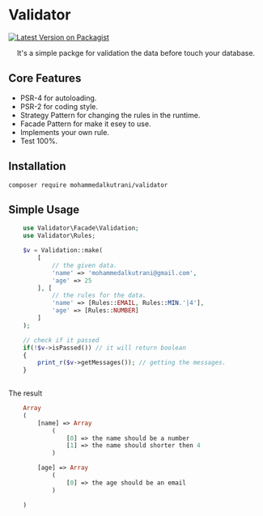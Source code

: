 # Validator
[![Latest Version on Packagist](https://img.shields.io/packagist/v/mohammedalkutrani/validator.svg?style=flat-square)](https://packagist.org/packages/mohammedalkutrani/validator)

<center>

It's a simple packge for validation the data before touch your database.
</center>

## Core Features
- PSR-4 for autoloading.
- PSR-2 for coding style.
- Strategy Pattern for changing the rules in the runtime.
- Facade Pattern for make it esey to use.
- Implements your own rule.
- Test 100%.

## Installation
`composer require mohammedalkutrani/validator`

## Simple Usage
``` php
    use Validator\Facade\Validation;
    use Validator\Rules;

    $v = Validation::make(
        [
            // the given data.
            'name' => 'mohammedalkutrani@gmail.com',
            'age' => 25
        ], [
            // the rules for the data.
            'name' => [Rules::EMAIL, Rules::MIN.'|4'],
            'age' => [Rules::NUMBER]
        ]
    );

    // check if it passed
    if(!$v->isPassed()) // it will return boolean
    { 
        print_r($v->getMessages()); // getting the messages.
    }
    
```

The result

```php
    Array
    (
        [name] => Array
            (
                [0] => the name should be a number
                [1] => the name should shorter then 4
            )

        [age] => Array
            (
                [0] => the age should be an email
            )

    )
```

<!-- ## Advanced Usage

#### How can I implement my own rules ?
to implement your own rules  -->